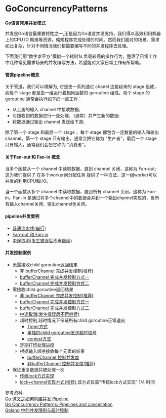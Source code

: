 # GoConcurrencyPatterns
**Go语言常用并发模式**

并发是Go语言最重要特性之一,正是因为Go语言并发支持，我们得以高效利用机器上的CPU IO 网络等资源，缩短程序完成处理的时间。然而我们面对的场景、需求如此复杂，针对不同情况我们都需要编写不同的并发程序去处理。

下面我们用"数字求平方"模拟一个耗时1s 负载较高的操作行为，整理了日常工作中几种常见需求场景的并发编写方法，希望能对大家日常工作有所帮助。

#### 管道pipeline概念
关于管道，我们可以理解为, 它是由一系列通过 chanel 连接起来的 stage 组成，而每个 stage 都是由一组运行着相同函数的 goroutine 组成。每个 stage 的 goroutine 通常会执行如下的一些工作：
- 从上游的输入 channel 中接收数据;
- 对接收到的数据进行一些处理，（通常）并产生新的数据;
- 将数据通过输出 channel 发送给下游;

除了第一个 stage 和最后一个 stage ，每个 stage 都包含一定数量的输入和输出 channel。第一个 stage 只有输出，通常会把它称为 "生产者"，最后一个 stage 只有输入，通常我们会把它称为 "消费者"。

#### 关于Fan-out 和 Fan-in 概念

当多个函数从一个 channel 中读取数据，直到 channel 关闭，这称为 Fan-out; 这为我们提供了 在多个worker间分配任务 提供了一种方法，这一组worker可以并发的利用CPU和I/O。

当一个函数从多个 channel 中读取数据，直到所有 channel 关闭，这称为 Fan-in。Fan-in 是通过将多个channel中的数据合并到一个输出channel实现的，当所有输入channel关闭，输出channel也关闭。


#### pipeline并发案例
- [普通流水线(串行)](https://github.com/lukexwang/GoConcurrencyPatterns/blob/4799ecb06a38774bf35fe26033fc057de30dc14f/pipelineDemos/SerialPipeline.go#L36)
- [Fan-out 和 Fan-in](https://github.com/lukexwang/GoConcurrencyPatterns/blob/4799ecb06a38774bf35fe26033fc057de30dc14f/pipelineDemos/FanInFanOut.go)
- [中途取消(发生错误后不再继续)](https://github.com/lukexwang/GoConcurrencyPatterns/blob/4799ecb06a38774bf35fe26033fc057de30dc14f/pipelineDemos/CanceledWithoutFinish.go#L77)

#### 并发控制案例
- 无需接收child goroutine返回结果
    - [非 bufferChannel 完成并发控制(推荐)](https://github.com/lukexwang/GoConcurrencyPatterns/blob/4799ecb06a38774bf35fe26033fc057de30dc14f/BoundedParallelism/notDealChildRet.go#L10)
    - [bufferChannel 完成并发控制方式一](https://github.com/lukexwang/GoConcurrencyPatterns/blob/4799ecb06a38774bf35fe26033fc057de30dc14f/BoundedParallelism/notDealChildRet.go#L42)
    - [bufferChannel 完成并发控制方式二](https://github.com/lukexwang/GoConcurrencyPatterns/blob/4799ecb06a38774bf35fe26033fc057de30dc14f/BoundedParallelism/notDealChildRet.go#L71)
- 需接收child goroutine返回结果
    - [非 bufferChannel 完成并发控制(推荐)](https://github.com/lukexwang/GoConcurrencyPatterns/blob/4799ecb06a38774bf35fe26033fc057de30dc14f/BoundedParallelism/DealChildRet.go#L16)
    - [bufferChannel 完成并发控制方式一](https://github.com/lukexwang/GoConcurrencyPatterns/blob/4799ecb06a38774bf35fe26033fc057de30dc14f/BoundedParallelism/DealChildRet.go#L68)
    - [bufferChannel 完成并发控制方式二](https://github.com/lukexwang/GoConcurrencyPatterns/blob/4799ecb06a38774bf35fe26033fc057de30dc14f/BoundedParallelism/DealChildRet.go#L118)
    - [中途取消(发生错误后不再继续)](https://github.com/lukexwang/GoConcurrencyPatterns/blob/4799ecb06a38774bf35fe26033fc057de30dc14f/BoundedParallelism/CanceledErrOccur.go)
    - 超时控制,超时情况下保证所有child goroutine正常退出
        - [Timer方式](https://github.com/lukexwang/GoConcurrencyPatterns/blob/4799ecb06a38774bf35fe26033fc057de30dc14f/BoundedParallelism/TimeOut.go#L12)
        - [单独的child goroutine发送超时信号](https://github.com/lukexwang/GoConcurrencyPatterns/blob/4799ecb06a38774bf35fe26033fc057de30dc14f/BoundedParallelism/TimeOut.go#L106)
        - [context方式](https://github.com/lukexwang/GoConcurrencyPatterns/blob/4799ecb06a38774bf35fe26033fc057de30dc14f/BoundedParallelism/TimeOut.go#L204)
    - [定期打印处理进度](https://github.com/lukexwang/GoConcurrencyPatterns/blob/4799ecb06a38774bf35fe26033fc057de30dc14f/BoundedParallelism/PrintProcessEveryNSeconds.go)
    - 根据输入顺序接收每个元素的结果
        - [bufferChannel 控制并发度](https://github.com/lukexwang/GoConcurrencyPatterns/blob/4799ecb06a38774bf35fe26033fc057de30dc14f/BoundedParallelism/ReceiveRetByInputOrder.go#L50)
        - [非bufferChannel 控制并发度(推荐)](https://github.com/lukexwang/GoConcurrencyPatterns/blob/4799ecb06a38774bf35fe26033fc057de30dc14f/BoundedParallelism/ReceiveRetByInputOrder.go#L118)
- 保证重复数据只被处理一次
    - [传统lock方式实现](https://github.com/lukexwang/GoConcurrencyPatterns/blob/4799ecb06a38774bf35fe26033fc057de30dc14f/DupDataProcessOnlyOnce/ByLock.go#L15)
    - [lock+channel实现方式(推荐)](https://github.com/lukexwang/GoConcurrencyPatterns/blob/4799ecb06a38774bf35fe26033fc057de30dc14f/DupDataProcessOnlyOnce/betterWay.go#L113),该方式仅需"传统lock方式实现" 1/4 时间
    
参考资料:  
[Go 译文之如何构建并发 Pipeline](https://segmentfault.com/a/1190000019984518)  
[Go Concurrency Patterns: Pipelines and cancellation](https://blog.golang.org/pipelines)  
[Golang 中的并发限制与超时控制](https://www.jianshu.com/p/42e89de33065)
